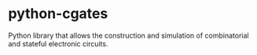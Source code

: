 # python-cgates
Python library that allows the construction and simulation of combinatorial and stateful electronic circuits.
